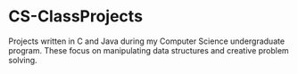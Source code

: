 # CS-ClassProjects
Projects written in C and Java during my Computer Science undergraduate program. These focus on manipulating data structures and creative problem solving.
